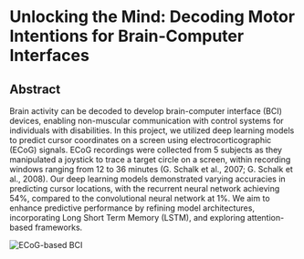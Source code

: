 # Unlocking the Mind: Decoding Motor Intentions for Brain-Computer Interfaces

## Abstract
Brain activity can be decoded to develop brain-computer interface (BCI) devices, enabling non-muscular communication with control systems for individuals with disabilities. In this project, we utilized deep learning models to predict cursor coordinates on a screen using electrocorticographic (ECoG) signals. ECoG recordings were collected from 5 subjects as they manipulated a joystick to trace a target circle on a screen, within recording windows ranging from 12 to 36 minutes (G. Schalk et al., 2007; G. Schalk et al., 2008). Our deep learning models demonstrated varying accuracies in predicting cursor locations, with the recurrent neural network achieving 54%, compared to the convolutional neural network at 1%. We aim to enhance predictive performance by refining model architectures, incorporating Long Short Term Memory (LSTM), and exploring attention-based frameworks.


![ECoG-based BCI](https://github.com/YitingChang/ECoG_DL/assets/32401112/7311f03e-2054-4e52-8a99-26c948f16c62)

